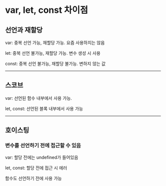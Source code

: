 # var, let, const 차이점

## 선언과 재할당

var: 중복 선언 가능, 재할당 가능. 요즘 사용하지는 않음

let: 중복 선언 불가능, 재할당 가능. 변수 생성 시 사용

const: 중복 선언 불가능, 재할당 불가능. 변하지 않는 값

---

## 스코브

var: 선언된 함수 내부에서 사용 가능.

let, const: 선언된 블록 내부에서 사용 가능

---

## 호이스팅

### 변수를 선언하기 전에 접근할 수 있음

var: 할당 전에는 undefined가 들어있음

let, const: 할당 전에 접근 시 에러

함수도 선언하기 전에 사용 가능
